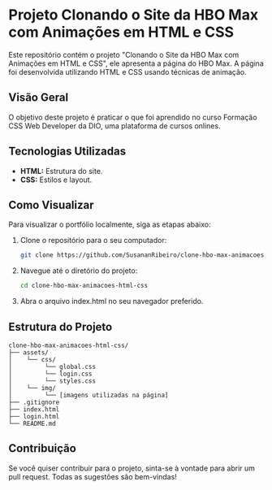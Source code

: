 # Projeto Clonando o Site da HBO Max com Animações em HTML e CSS

Este repositório contém o projeto "Clonando o Site da HBO Max com Animações em HTML e CSS", ele apresenta a página do HBO Max. A página foi desenvolvida utilizando HTML e CSS usando técnicas de animação.

## Visão Geral

O objetivo deste projeto é praticar o que foi aprendido no curso Formação CSS Web Developer da DIO, uma plataforma de cursos onlines. 

## Tecnologias Utilizadas

- **HTML:** Estrutura do site.
- **CSS:** Estilos e layout.

## Como Visualizar

Para visualizar o portfólio localmente, siga as etapas abaixo:

1. Clone o repositório para o seu computador:
   ```bash
   git clone https://github.com/SusananRibeiro/clone-hbo-max-animacoes-html-css.git

2. Navegue até o diretório do projeto:
    ```bash
    cd clone-hbo-max-animacoes-html-css

3. Abra o arquivo index.html no seu navegador preferido.

## Estrutura do Projeto

```plaintext
clone-hbo-max-animacoes-html-css/
├── assets/
│    └── css/
│         └── global.css
│         └── login.css
│         └── styles.css
│    └── img/
│         └── [imagens utilizadas na página]
├── .gitignore
├── index.html
├── login.html
└── README.md
```

## Contribuição
Se você quiser contribuir para o projeto, sinta-se à vontade para abrir um pull request. Todas as sugestões são bem-vindas!
